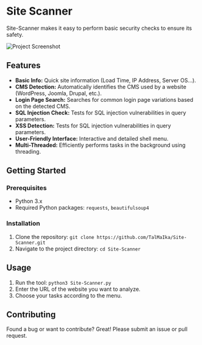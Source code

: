 # Site Scanner

Site-Scanner makes it easy to perform basic security checks to ensure its safety. 

![Project Screenshot](Runtime.gif)

## Features

- **Basic Info:** Quick site information (Load Time, IP Address, Server OS...).
- **CMS Detection:** Automatically identifies the CMS used by a website (WordPress, Joomla, Drupal, etc.).
- **Login Page Search:** Searches for common login page variations based on the detected CMS.
- **SQL Injection Check:** Tests for SQL injection vulnerabilities in query parameters.
- **XSS Detection:** Tests for SQL injection vulnerabilities in query parameters.
- **User-Friendly Interface:** Interactive and detailed shell menu.
- **Multi-Threaded:** Efficiently performs tasks in the background using threading.

## Getting Started

### Prerequisites

- Python 3.x
- Required Python packages: `requests`, `beautifulsoup4`

### Installation

1. Clone the repository: `git clone https://github.com/TalMaIka/Site-Scanner.git`
2. Navigate to the project directory: `cd Site-Scanner`

## Usage

1. Run the tool: `python3 Site-Scanner.py`
2. Enter the URL of the website you want to analyze.
4. Choose your tasks according to the menu.

## Contributing

Found a bug or want to contribute? Great! Please submit an issue or pull request.
